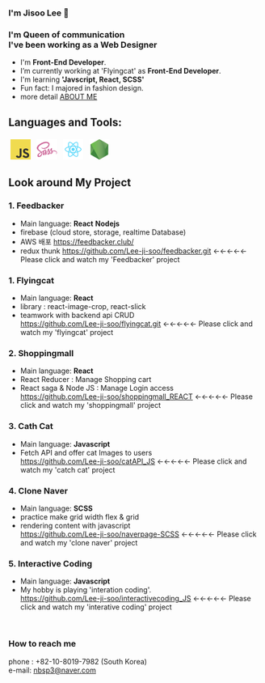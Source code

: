 ### I'm Jisoo Lee 👋
### I'm Queen of communication<br>I've been working as a Web Designer

-  I'm <strong>Front-End Developer</strong>.
-  I’m currently working at 'Flyingcat' as <strong>Front-End Developer</strong>. 
-  I'm learning <strong>'Javscript, React, SCSS'</strong>
-  Fun fact: I majored in fashion design.
-  more detail <a href='https://www.notion.so/7016c2c5d00c4c20aeceff6c479a5079'>ABOUT ME</a>

## Languages and Tools:

<p align="left">
<img src="https://raw.githubusercontent.com/github/explore/80688e429a7d4ef2fca1e82350fe8e3517d3494d/topics/javascript/javascript.png" alt="Javascript" height="40" style="vertical-align:top; margin:4px">
<img src="https://raw.githubusercontent.com/github/explore/80688e429a7d4ef2fca1e82350fe8e3517d3494d/topics/sass/sass.png" alt="Sass" height="40" style="vertical-align:top; margin:4px">
<img src="https://raw.githubusercontent.com/github/explore/80688e429a7d4ef2fca1e82350fe8e3517d3494d/topics/react/react.png" alt="React" height="40" style="vertical-align:top; margin:4px">
<img src="https://raw.githubusercontent.com/github/explore/80688e429a7d4ef2fca1e82350fe8e3517d3494d/topics/nodejs/nodejs.png" alt="Node JS" height="40" style="vertical-align:top; margin:4px">
</p>

## Look around My Project

### 1. Feedbacker 
- Main language: <strong>React</strong> <strong>Nodejs</strong>
- firebase (cloud store, storage, realtime Database)
- AWS 배포 https://feedbacker.club/<br>
- redux thunk
https://github.com/Lee-ji-soo/feedbacker.git ←←←←← Please click and watch my 'Feedbacker' project

### 1. Flyingcat
- Main language: <strong>React</strong>
- library : react-image-crop, react-slick
- teamwork with backend api CRUD <br>
https://github.com/Lee-ji-soo/flyingcat.git ←←←←← Please click and watch my 'flyingcat' project

### 2. Shoppingmall
- Main language: <strong>React</strong>
- React Reducer : Manage Shopping cart
- React saga  & Node JS : Manage Login access <br>
https://github.com/Lee-ji-soo/shoppingmall_REACT ←←←←← Please click and watch my 'shoppingmall' project

### 3. Cath Cat
- Main language: <strong>Javascript</strong> 
- Fetch API and offer cat Images to users <br>
https://github.com/Lee-ji-soo/catAPI_JS   ←←←←← Please click and watch my 'catch cat' project

### 4. Clone Naver
- Main language: <strong>SCSS</strong> 
- practice make grid width flex & grid 
- rendering content with javascript <br>
https://github.com/Lee-ji-soo/naverpage-SCSS  ←←←←← Please click and watch my 'clone naver' project

### 5. Interactive Coding
- Main language: <strong>Javascript</strong> 
- My hobby is playing 'interation coding'. <br>
https://github.com/Lee-ji-soo/interactivecoding_JS   ←←←←← Please click and watch my 'interative coding' project
<br>

### How to reach me <br>
phone : +82-10-8019-7982 (South Korea) <br> e-mail: nbsp3@naver.com

